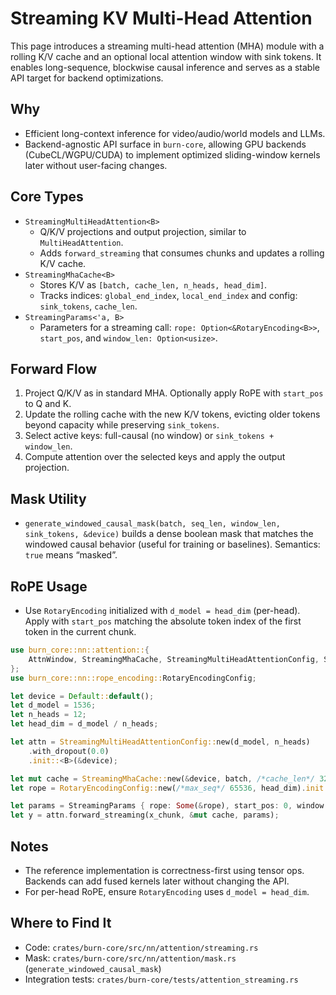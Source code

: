 # Streaming KV Multi-Head Attention

This page introduces a streaming multi-head attention (MHA) module with a rolling K/V cache and an optional local attention window with sink tokens. It enables long-sequence, blockwise causal inference and serves as a stable API target for backend optimizations.

## Why

- Efficient long-context inference for video/audio/world models and LLMs.
- Backend-agnostic API surface in `burn-core`, allowing GPU backends (CubeCL/WGPU/CUDA) to implement optimized sliding-window kernels later without user-facing changes.

## Core Types

- `StreamingMultiHeadAttention<B>`
  - Q/K/V projections and output projection, similar to `MultiHeadAttention`.
  - Adds `forward_streaming` that consumes chunks and updates a rolling K/V cache.
- `StreamingMhaCache<B>`
  - Stores K/V as `[batch, cache_len, n_heads, head_dim]`.
  - Tracks indices: `global_end_index`, `local_end_index` and config: `sink_tokens`, `cache_len`.
- `StreamingParams<'a, B>`
  - Parameters for a streaming call: `rope: Option<&RotaryEncoding<B>>`, `start_pos`, and `window_len: Option<usize>`.

## Forward Flow

1. Project Q/K/V as in standard MHA. Optionally apply RoPE with `start_pos` to Q and K.
2. Update the rolling cache with the new K/V tokens, evicting older tokens beyond capacity while preserving `sink_tokens`.
3. Select active keys: full-causal (no window) or `sink_tokens + window_len`.
4. Compute attention over the selected keys and apply the output projection.

## Mask Utility

- `generate_windowed_causal_mask(batch, seq_len, window_len, sink_tokens, &device)` builds a dense boolean mask that matches the windowed causal behavior (useful for training or baselines). Semantics: `true` means “masked”.

## RoPE Usage

- Use `RotaryEncoding` initialized with `d_model = head_dim` (per-head). Apply with `start_pos` matching the absolute token index of the first token in the current chunk.

```rust
use burn_core::nn::attention::{
    AttnWindow, StreamingMhaCache, StreamingMultiHeadAttentionConfig, StreamingParams,
};
use burn_core::nn::rope_encoding::RotaryEncodingConfig;

let device = Default::default();
let d_model = 1536;
let n_heads = 12;
let head_dim = d_model / n_heads;

let attn = StreamingMultiHeadAttentionConfig::new(d_model, n_heads)
    .with_dropout(0.0)
    .init::<B>(&device);

let mut cache = StreamingMhaCache::new(&device, batch, /*cache_len*/ 32768, n_heads, head_dim, /*sink*/ 0);
let rope = RotaryEncodingConfig::new(/*max_seq*/ 65536, head_dim).init::<B>(&device);

let params = StreamingParams { rope: Some(&rope), start_pos: 0, window: AttnWindow::Window(4096) };
let y = attn.forward_streaming(x_chunk, &mut cache, params);
```

## Notes

- The reference implementation is correctness-first using tensor ops. Backends can add fused kernels later without changing the API.
- For per-head RoPE, ensure `RotaryEncoding` uses `d_model = head_dim`.

## Where to Find It

- Code: `crates/burn-core/src/nn/attention/streaming.rs`
- Mask: `crates/burn-core/src/nn/attention/mask.rs` (`generate_windowed_causal_mask`)
- Integration tests: `crates/burn-core/tests/attention_streaming.rs`
